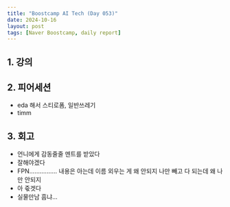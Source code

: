 ```yaml
---
title: "Boostcamp AI Tech (Day 053)"
date: 2024-10-16
layout: post
tags: [Naver Boostcamp, daily report]
---
```

## 1. 강의

## 2. 피어세션
- eda 해서 스티로폼, 일반쓰레기
- timm

## 3. 회고
- 언니에게 감동줄줄 멘트를 받았다
- 잘해야겠다
- FPN................ 내용은 아는데 이름 외우는 게 왜 안되지 나만 빼고 다 되는데 왜 나만 안되지
- 아 죿겟다
- 실물만남 흠냐...
